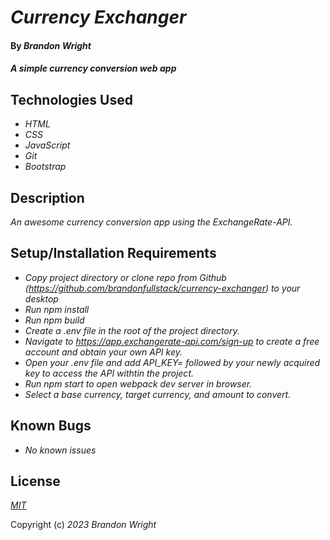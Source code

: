# _Currency Exchanger_

#### By _**Brandon Wright**_

#### _A simple currency conversion web app_

## Technologies Used

* _HTML_
* _CSS_
* _JavaScript_
* _Git_
* _Bootstrap_

## Description

_An awesome currency conversion app using the ExchangeRate-API._

## Setup/Installation Requirements

* _Copy project directory or clone repo from Github (https://github.com/brandonfullstack/currency-exchanger) to your desktop_
* _Run npm install_
* _Run npm build_
* _Create a .env file in the root of the project directory._
* _Navigate to https://app.exchangerate-api.com/sign-up to create a free account and obtain your own API key._
* _Open your .env file and add API_KEY= followed by your newly acquired key to access the API withtin the project._
* _Run npm start to open webpack dev server in browser._
* _Select a base currency, target currency, and amount to convert._

## Known Bugs

* _No known issues_

## License

_[MIT](https://choosealicense.com/licenses/mit/)_

Copyright (c) _2023_ _Brandon Wright_